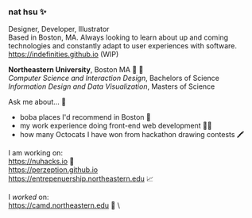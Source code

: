 ### nat hsu ✨
Designer, Developer, Illustrator \
Based in Boston, MA. Always looking to learn about up and coming technologies and constantly adapt to user experiences with software. \
https://indefinities.github.io (WIP)

**Northeastern University**, Boston MA 📕 🐾 \
*Computer Science and Interaction Design*, Bachelors of Science \
*Information Design and Data Visualization*, Masters of Science

Ask me about... 💬 
* boba places I'd recommend in Boston 🧋
* my work experience doing front-end web development 👨‍💻
* how many Octocats I have won from hackathon drawing contests 🖍

I am working on: \
https://nuhacks.io 🐙 \
https://perzeption.github.io \
https://entrepenuership.northeastern.edu 📈

I _worked_ on: \
https://camd.northeastern.edu 🎨 \

<!--
**indefinities/indefinities** is a ✨ _special_ ✨ repository because its `README.md` (this file) appears on your GitHub profile.

Here are some ideas to get you started:

- 🔭 I’m currently working on ...
- 🌱 I’m currently learning ...
- 👯 I’m looking to collaborate on ...
- 🤔 I’m looking for help with ...
- 💬 Ask me about ...
- 📫 How to reach me: ...
- 😄 Pronouns: ...
- ⚡ Fun fact: ...
-->
